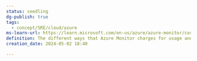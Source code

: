 ```yaml
---
status: seedling
dg-publish: true
tags:
  - concept/SRE/cloud/azure
ms-learn-url: https://learn.microsoft.com/en-us/azure/azure-monitor/cost-usage
definition: The different ways that Azure Monitor charges for usage and how to evaluate charges on your Azure bill.
creation_date: 2024-05-02 18:40

---
```

